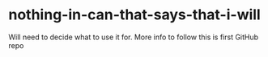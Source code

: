 # nothing-in-can-that-says-that-i-will
Will need to decide what to use it for.
More info to follow this is first GitHub repo
